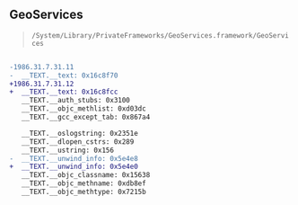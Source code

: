 ## GeoServices

> `/System/Library/PrivateFrameworks/GeoServices.framework/GeoServices`

```diff

-1986.31.7.31.11
-  __TEXT.__text: 0x16c8f70
+1986.31.7.31.12
+  __TEXT.__text: 0x16c8fcc
   __TEXT.__auth_stubs: 0x3100
   __TEXT.__objc_methlist: 0xd03dc
   __TEXT.__gcc_except_tab: 0x867a4

   __TEXT.__oslogstring: 0x2351e
   __TEXT.__dlopen_cstrs: 0x289
   __TEXT.__ustring: 0x156
-  __TEXT.__unwind_info: 0x5e4e8
+  __TEXT.__unwind_info: 0x5e4e0
   __TEXT.__objc_classname: 0x15638
   __TEXT.__objc_methname: 0xdb8ef
   __TEXT.__objc_methtype: 0x7215b

```
